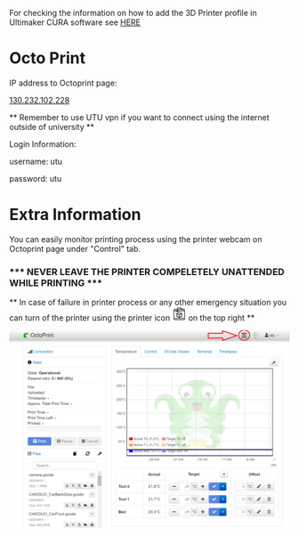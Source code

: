 For checking the information on how to add the 3D Printer profile in Ultimaker CURA software see [HERE](https://github.com/SepehrSeifi/Prenta-3D-Printer-Due-XL-SE/blob/main/README.md)

# Octo Print
IP address to Octoprint page:

[130.232.102.228](http://130.232.102.228/)

** Remember to use UTU vpn if you want to connect using the internet outside of university ** 


Login Information:

username: utu

password: utu

# Extra Information

You can easily monitor printing process using the printer webcam on Octoprint page under "Control" tab.

### *** NEVER LEAVE THE PRINTER COMPELETELY UNATTENDED WHILE PRINTING ***

** In case of failure in printer process or any other emergency situation you can turn of the printer using the printer icon <img src="3d-printer.png" height="25" width="25" > on the top right **

![Printer Power Off Button](OctoPrint.png)
